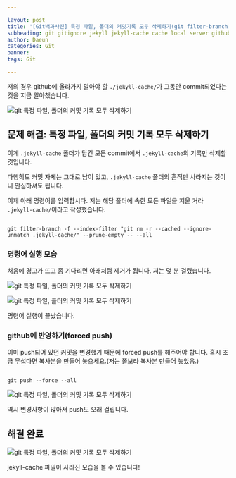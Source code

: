 ```yaml
---

layout: post
title: '[Git백과사전] 특정 파일, 폴더의 커밋기록 모두 삭제하기(git filter-branch)'
subheading: git gitignore jekyll jekyll-cache cache local server github jekyll_Talk gem 깃 깃허브 github_page
author: Daeun
categories: Git
banner:
tags: Git

---
```


저의 경우 github에 올라가지 말아야 할 `./jekyll-cache/`가 그동안 commit되었다는 것을 지금 알아챘습니다.

![git 특정 파일, 폴더의 커밋 기록 모두 삭제하기](https://cdn.jsdelivr.net/gh/splanky0314/CDN/Git/2023-11-17-gitignore_jekyll-cache/1.jpg)

## 문제 해결: 특정 파일, 폴더의 커밋 기록 모두 삭제하기

이게 `.jekyll-cache` 폴더가 담긴 모든 commit에서 `.jekyll-cache`의 기록만 삭제할 것입니다.

다행히도 커밋 자체는 그대로 남이 있고, `.jekyll-cache` 폴더의 흔적만 사라지는 것이니 안심하셔도 됩니다.

이제 아래 명령어를 입력합시다. 저는 해당 폴더에 속한 모든 파일을 지울 거라 `.jekyll-cache/`이라고 작성했습니다.

```

git filter-branch -f --index-filter "git rm -r --cached --ignore-unmatch .jekyll-cache/" --prune-empty -- --all

```

### 명령어 실행 모습

처음에 경고가 뜨고 좀 기다리면 아래처럼 제거가 됩니다. 저는 몇 분 걸렸습니다.

![git 특정 파일, 폴더의 커밋 기록 모두 삭제하기](https://cdn.jsdelivr.net/gh/splanky0314/CDN/Git/2023-11-17-gitignore_jekyll-cache/5.png)

![git 특정 파일, 폴더의 커밋 기록 모두 삭제하기](https://cdn.jsdelivr.net/gh/splanky0314/CDN/Git/2023-11-17-gitignore_jekyll-cache/6.png)

명령어 실행이 끝났습니다.

### github에 반영하기(forced push)

이미 push되어 있던 커밋을 변경했기 때문에 forced push를 해주어야 합니다. 혹시 조금 무섭다면 복사본을 만들어 놓으세요.(저는 쫄보라 복사본 만들어 놓았음.)

```

git push --force --all

```

![git 특정 파일, 폴더의 커밋 기록 모두 삭제하기](https://cdn.jsdelivr.net/gh/splanky0314/CDN/Git/2023-11-17-gitignore_jekyll-cache/7.png)

역시 변경사항이 많아서 push도 오래 걸립니다.

## 해결 완료

![git 특정 파일, 폴더의 커밋 기록 모두 삭제하기](https://cdn.jsdelivr.net/gh/splanky0314/CDN/Git/2023-11-17-gitignore_jekyll-cache/8.png)

jekyll-cache 파일이 사라진 모습을 볼 수 있습니다!